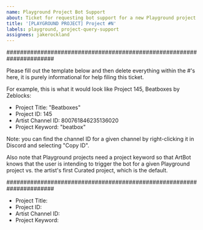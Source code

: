 ```yaml
---
name: Playground Project Bot Support
about: Ticket for requesting bot support for a new Playground project
title: '[PLAYGROUND PROJECT] Project #N'
labels: playground, project-query-support
assignees: jakerockland
---
```


######################################################################

Please fill out the template below and then delete everything within the #'s here, it is purely informational for help filing this ticket.

For example, this is what it would look like Project 145, Beatboxes by Zeblocks:

- Project Title: "Beatboxes"
- Project ID: 145
- Artist Channel ID: 800761846235136020
- Project Keyword: "beatbox"

Note: you can find the channel ID for a given channel by right-clicking it in Discord and selecting "Copy ID".

Also note that Playground projects need a project keyword so that ArtBot knows that the user is intending to trigger the bot for a given Playground project vs. the artist's first Curated project, which is the default.

######################################################################

- Project Title:
- Project ID:
- Artist Channel ID:
- Project Keyword:
